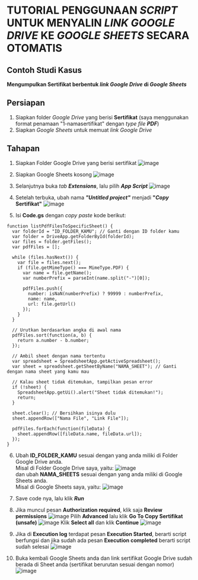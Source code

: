 # TUTORIAL PENGGUNAAN _SCRIPT_ UNTUK MENYALIN _LINK GOOGLE DRIVE_ KE _GOOGLE SHEETS_ SECARA OTOMATIS

## Contoh Studi Kasus
**Mengumpulkan Sertifikat berbentuk _link Google Drive_ di _Google Sheets_**

## Persiapan
1. Siapkan folder _Google Drive_ yang berisi **Sertifikat** (saya menggunakan format penamaan "1-namasertifikat" dengan _type file **PDF**_)
2. Siapkan _Google Sheets_ untuk memuat _link Google Drive_

## Tahapan
1. Siapkan Folder Google Drive yang berisi sertifikat
![image](https://github.com/user-attachments/assets/ca936548-6fb5-4c9f-9c50-1a9b9da6ea6e)

2. Siapkan Google Sheets kosong
![image](https://github.com/user-attachments/assets/5dc45424-ea81-41b9-b91e-914c277d6169)

3. Selanjutnya buka _tab **Extensions**_, lalu pilih _**App Script**_
![image](https://github.com/user-attachments/assets/5dc5470b-b3ba-4aec-bbc8-991f25462019)

4. Setelah terbuka, ubah nama _**"Untitled project"**_ menjadi **"_Copy_ Sertifikat"**
![image](https://github.com/user-attachments/assets/a7325a0f-5686-485a-b6b9-cf8b818421d8)

5. Isi **Code.gs** dengan _copy paste_ kode berikut:
```
function listPdfFilesToSpecificSheet() {
  var folderId = "ID_FOLDER_KAMU"; // Ganti dengan ID folder kamu
  var folder = DriveApp.getFolderById(folderId);
  var files = folder.getFiles();
  var pdfFiles = [];

  while (files.hasNext()) {
    var file = files.next();
    if (file.getMimeType() === MimeType.PDF) {
      var name = file.getName();
      var numberPrefix = parseInt(name.split("-")[0]);

      pdfFiles.push({
        number: isNaN(numberPrefix) ? 99999 : numberPrefix,
        name: name,
        url: file.getUrl()
      });
    }
  }

  // Urutkan berdasarkan angka di awal nama
  pdfFiles.sort(function(a, b) {
    return a.number - b.number;
  });

  // Ambil sheet dengan nama tertentu
  var spreadsheet = SpreadsheetApp.getActiveSpreadsheet();
  var sheet = spreadsheet.getSheetByName("NAMA_SHEET"); // Ganti dengan nama sheet yang kamu mau

  // Kalau sheet tidak ditemukan, tampilkan pesan error
  if (!sheet) {
    SpreadsheetApp.getUi().alert("Sheet tidak ditemukan!");
    return;
  }

  sheet.clear(); // Bersihkan isinya dulu
  sheet.appendRow(["Nama File", "Link File"]);

  pdfFiles.forEach(function(fileData) {
    sheet.appendRow([fileData.name, fileData.url]);
  });
}
```
6. Ubah **ID_FOLDER_KAMU** sesuai dengan yang anda miliki di Folder Google Drive anda. <br>
   Misal di Folder Google Drive saya, yaitu:
   ![image](https://github.com/user-attachments/assets/7f25a340-aead-444a-917a-8e0cb86c0da6)
   <br>
   dan ubah **NAMA_SHEETS** sesuai dengan yang anda miliki di Google Sheets anda. <br>
   Misal di Google Sheets saya, yaitu:
   ![image](https://github.com/user-attachments/assets/3b3ca943-f9b6-430e-bea8-b6463ea6e19a)

7. Save code nya, lalu klik _**Run**_

8. Jika muncul pesan **Authorization required**, klik saja **Review permissions**
   ![image](https://github.com/user-attachments/assets/4ef5f2f9-62f2-4b8c-b1c5-5157e2d22d22)
   Pilih **Advanced** lalu klik **Go To Copy Sertifikat (unsafe)**
   ![image](https://github.com/user-attachments/assets/02ff93e2-3fe5-4261-9937-ad677a5595af)
   Klik **Select all** dan klik **Continue**
   ![image](https://github.com/user-attachments/assets/f1f720e3-d22c-4a25-8d7c-7d3d1b88feae)

9. Jika di **Execution log** terdapat pesan **Execution Started**, berarti script berfungsi dan jika sudah ada pesan **Execution completed** berarti script sudah selesai
   ![image](https://github.com/user-attachments/assets/28f397ae-2e09-4921-989c-0bd2073392a5)

10. Buka kembali Google Sheets anda dan link sertifikat Google Drive sudah berada di Sheet anda (sertifikat berurutan sesuai dengan nomor)
    ![image](https://github.com/user-attachments/assets/ced96602-5239-47a2-af55-761d88c22cbd)
